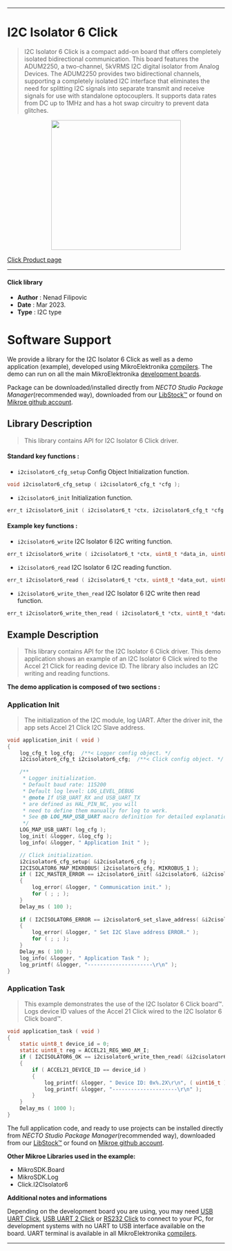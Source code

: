 
---
# I2C Isolator 6 Click

> I2C Isolator 6 Click is a compact add-on board that offers completely isolated bidirectional communication. 
> This board features the ADUM2250, a two-channel, 5kVRMS I2C digital isolator from Analog Devices. 
> The ADUM2250 provides two bidirectional channels, supporting a completely isolated I2C interface 
> that eliminates the need for splitting I2C signals into separate transmit and receive signals 
> for use with standalone optocouplers. It supports data rates from DC up to 1MHz 
> and has a hot swap circuitry to prevent data glitches.

<p align="center">
  <img src="https://download.mikroe.com/images/click_for_ide/i2cisolator6_click.png" height=300px>
</p>

[Click Product page](https://www.mikroe.com/i2c-isolator-6-click)

---


#### Click library

- **Author**        : Nenad Filipovic
- **Date**          : Mar 2023.
- **Type**          : I2C type


# Software Support

We provide a library for the I2C Isolator 6 Click
as well as a demo application (example), developed using MikroElektronika
[compilers](https://www.mikroe.com/necto-studio).
The demo can run on all the main MikroElektronika [development boards](https://www.mikroe.com/development-boards).

Package can be downloaded/installed directly from *NECTO Studio Package Manager*(recommended way), downloaded from our [LibStock&trade;](https://libstock.mikroe.com) or found on [Mikroe github account](https://github.com/MikroElektronika/mikrosdk_click_v2/tree/master/clicks).

## Library Description

> This library contains API for I2C Isolator 6 Click driver.

#### Standard key functions :

- `i2cisolator6_cfg_setup` Config Object Initialization function.
```c
void i2cisolator6_cfg_setup ( i2cisolator6_cfg_t *cfg );
```

- `i2cisolator6_init` Initialization function.
```c
err_t i2cisolator6_init ( i2cisolator6_t *ctx, i2cisolator6_cfg_t *cfg );
```

#### Example key functions :

- `i2cisolator6_write` I2C Isolator 6 I2C writing function.
```c
err_t i2cisolator6_write ( i2cisolator6_t *ctx, uint8_t *data_in, uint8_t len );
```

- `i2cisolator6_read` I2C Isolator 6 I2C reading function.
```c
err_t i2cisolator6_read ( i2cisolator6_t *ctx, uint8_t *data_out, uint8_t len );
```

- `i2cisolator6_write_then_read` I2C Isolator 6 I2C write then read function.
```c
err_t i2cisolator6_write_then_read ( i2cisolator6_t *ctx, uint8_t *data_in, uint8_t len_write_data, uint8_t *data_out, uint8_t len_read_data );
```

## Example Description

> This library contains API for the I2C Isolator 6 Click driver.
> This demo application shows an example of an I2C Isolator 6 Click 
> wired to the Accel 21 Click for reading device ID.
> The library also includes an I2C writing and reading functions.

**The demo application is composed of two sections :**

### Application Init

> The initialization of the I2C module, log UART.
> After the driver init, the app sets Accel 21 Click I2C Slave address.

```c
void application_init ( void ) 
{
    log_cfg_t log_cfg;  /**< Logger config object. */
    i2cisolator6_cfg_t i2cisolator6_cfg;  /**< Click config object. */

    /** 
     * Logger initialization.
     * Default baud rate: 115200
     * Default log level: LOG_LEVEL_DEBUG
     * @note If USB_UART_RX and USB_UART_TX 
     * are defined as HAL_PIN_NC, you will 
     * need to define them manually for log to work. 
     * See @b LOG_MAP_USB_UART macro definition for detailed explanation.
     */
    LOG_MAP_USB_UART( log_cfg );
    log_init( &logger, &log_cfg );
    log_info( &logger, " Application Init " );

    // Click initialization.
    i2cisolator6_cfg_setup( &i2cisolator6_cfg );
    I2CISOLATOR6_MAP_MIKROBUS( i2cisolator6_cfg, MIKROBUS_1 );
    if ( I2C_MASTER_ERROR == i2cisolator6_init( &i2cisolator6, &i2cisolator6_cfg ) ) 
    {
        log_error( &logger, " Communication init." );
        for ( ; ; );
    }
    Delay_ms ( 100 );
    
    if ( I2CISOLATOR6_ERROR == i2cisolator6_set_slave_address( &i2cisolator6, ACCEL21_DEVICE_ADDRESS_GND ) )
    {
        log_error( &logger, " Set I2C Slave address ERROR." );
        for ( ; ; );
    }
    Delay_ms ( 100 );
    log_info( &logger, " Application Task " );
    log_printf( &logger, "---------------------\r\n" );
}
```

### Application Task

> This example demonstrates the use of the I2C Isolator 6 Click board™.
> Logs device ID values of the Accel 21 Click 
> wired to the I2C Isolator 6 Click board™.

```c
void application_task ( void ) 
{
    static uint8_t device_id = 0;
    static uint8_t reg = ACCEL21_REG_WHO_AM_I;
    if ( I2CISOLATOR6_OK == i2cisolator6_write_then_read( &i2cisolator6, &reg, 1, &device_id, 1 ) )
    {
        if ( ACCEL21_DEVICE_ID == device_id )
        {
            log_printf( &logger, " Device ID: 0x%.2X\r\n", ( uint16_t ) device_id );
            log_printf( &logger, "---------------------\r\n" );
        }
    }
    Delay_ms ( 1000 );
}
```

The full application code, and ready to use projects can be installed directly from *NECTO Studio Package Manager*(recommended way), downloaded from our [LibStock&trade;](https://libstock.mikroe.com) or found on [Mikroe github account](https://github.com/MikroElektronika/mikrosdk_click_v2/tree/master/clicks).

**Other Mikroe Libraries used in the example:**

- MikroSDK.Board
- MikroSDK.Log
- Click.I2CIsolator6

**Additional notes and informations**

Depending on the development board you are using, you may need
[USB UART Click](https://www.mikroe.com/usb-uart-click),
[USB UART 2 Click](https://www.mikroe.com/usb-uart-2-click) or
[RS232 Click](https://www.mikroe.com/rs232-click) to connect to your PC, for
development systems with no UART to USB interface available on the board. UART
terminal is available in all MikroElektronika
[compilers](https://shop.mikroe.com/compilers).

---
